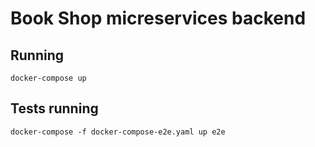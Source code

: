 # Book Shop micreservices backend

## Running

`docker-compose up`

## Tests running

`docker-compose -f docker-compose-e2e.yaml up e2e`
